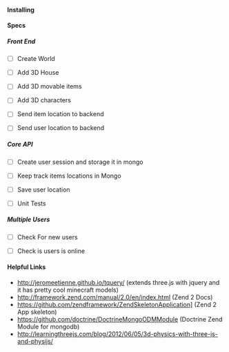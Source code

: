 #### Installing

#### Specs
##### Front End
- [ ] Create World
- [ ]  Add 3D House
- [ ]  Add 3D movable items
- [ ] Add 3D characters
- [ ]  Send item location to backend
- [ ]  Send user location to backend


##### Core API
- [ ] Create user session and storage it in mongo
- [ ] Keep track items locations in Mongo
- [ ] Save user location
- [ ] Unit Tests


##### Multiple Users
- [ ] Check For new users
- [ ] Check is users is online


#### Helpful Links
- http://jeromeetienne.github.io/tquery/ (extends three.js with jquery and it has pretty cool minecraft models)
- http://framework.zend.com/manual/2.0/en/index.html (Zend 2 Docs)
- https://github.com/zendframework/ZendSkeletonApplication] (Zend 2 App skeleton)
- https://github.com/doctrine/DoctrineMongoODMModule (Doctrine Zend Module for mongodb)
- http://learningthreejs.com/blog/2012/06/05/3d-physics-with-three-js-and-physijs/